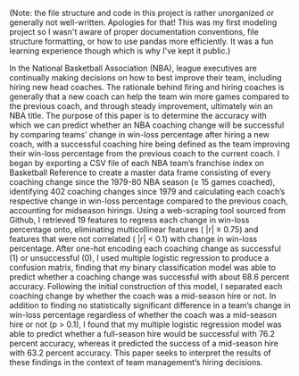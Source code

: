 (Note: the file structure and code in this project is rather unorganized or generally not well-written. Apologies for that! This was my first modeling project so I wasn't aware of proper documentation conventions, file structure formatting, or how to use pandas more efficiently. It was a fun learning experience though which is why I've kept it public.)

In the National Basketball Association (NBA), league executives are continually making decisions on how to best improve their team, including hiring new head coaches. The rationale behind firing and hiring coaches is generally that a new coach can help the team win more games compared to the previous coach, and through steady improvement, ultimately win an NBA title. The purpose of this paper is to determine the accuracy with which we can predict whether an NBA coaching change will be successful by comparing teams’ change in win-loss percentage after hiring a new coach, with a successful coaching hire being defined as the team improving their win-loss percentage from the previous coach to the current coach. I began by exporting a CSV file of each NBA team’s franchise index on Basketball Reference to create a master data frame consisting of every coaching change since the 1979-80 NBA season (≥ 15 games coached), identifying 402 coaching changes since 1979 and calculating each coach’s respective change in win-loss percentage compared to the previous coach, accounting for midseason hirings. Using a web-scraping tool sourced from Github, I retrieved 19 features to regress each change in win-loss percentage onto, eliminating multicollinear features ( |r| ≥ 0.75) and features that were not correlated ( |r| < 0.1) with change in win-loss percentage. After one-hot encoding each coaching change as successful (1) or unsuccessful (0), I used multiple logistic regression to produce a confusion matrix, finding that my binary classification model was able to predict whether a coaching change was successful with about 68.6 percent accuracy. Following the initial construction of this model, I separated each coaching change by whether the coach was a mid-season hire or not. In addition to finding no statistically significant difference in a team’s change in win-loss percentage regardless of whether the coach was a mid-season hire or not (p > 0.1), I found that my multiple logistic regression model was able to predict whether a full-season hire would be successful with 76.2 percent accuracy, whereas it predicted the success of a mid-season hire with 63.2 percent accuracy. This paper seeks to interpret the results of these findings in the context of team management’s hiring decisions.